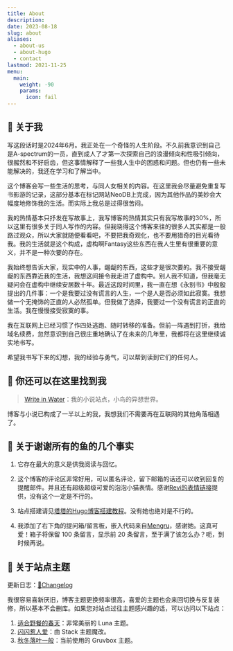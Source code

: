 ```yaml
---
title: About
description:
date: 2023-08-18
slug: about
aliases:
  - about-us
  - about-hugo
  - contact
lastmod: 2021-11-25
menu:
  main:
    weight: -90
    params:
      icon: fail
---
```


<style>
.post-meta {
  display: none;
}
.post div[style] {
  display: none;
}
</style>

## 🎲 关于我

写这段话时是2024年6月。我正处在一个奇怪的人生阶段。不久前我意识到自己是A-spectrum的一员，直到成人了才第一次探索自己的浪漫倾向和性吸引倾向，很赧然和不好启齿，但这事情解释了一些我人生中的困惑和问题。但也仍有一些未能解决的，我还在学习和了解当中。

这个博客会写一些生活的思考，与同人女相关的内容。在这里我会尽量避免重复写书影游的记录，这部分基本在标记网站NeoDB上完成，因为其他作品的美妙会大幅度地修饰我的生活。而实际上我总是过得很苦闷。

我的热情基本只抒发在写故事上，我写博客的热情其实只有我写故事的30%，所以这里有很多关于同人写作的内容。但我晓得这个博客来往的很多人其实都是一般路过观众，所以大家就随便看看吧，不要把我奇观化，也不要用猎奇的目光看待我。我的生活就是这个构成，虚构啊Fantasy这些东西在我人生里有很重要的意义，并不是一种次要的存在。

我始终想告诉大家，现实中的人事，龌龊的东西，这些才是很次要的。我不接受龌龊的东西靠近我的生活，我想这间接令我走进了虚构中。别人我不知道，但我毫无疑问会在虚构中继续安居数十年。最近这段时间里，我一直在想《永别书》中殷殷提出的几件事：一个是我要过没有谎言的人生，一个是人是否必须如此寂寞。我想做一个无掩饰的正直的人必然孤单。但我做了选择，我要过一个没有谎言的正直的生活。我在慢慢接受寂寞的事。

我在互联网上已经习惯了作四处逃跑、随时转移的准备。但前一阵遇到打折，我给域名续费，忽然意识到自己很庄重地确认了在未来的几年里，我都将在这里继续诚实地书写。

希望我书写下来的幻想，我的经验与勇气，可以帮到读到它们的任何人。

## 💫 你还可以在这里找到我

> [Write in Water](https://written.gregueria.icu/)：我的小说站点，小鸟的异想世界。

博客与小说已构成了一半以上的我，我想我们不需要再在互联网的其他角落相遇了。

## 📖 关于谢谢所有的鱼的几个事实

1. 它存在最大的意义是供我阅读与回忆。

2. 这个博客的评论区非常好用，可以匿名评论，留下邮箱的话还可以收到回复的提醒邮件。并且还有超级超级可爱的泡泡小猫表情。感谢[Revi的表情链接](https://blog.norevi.icu/2021/waline%E6%B7%BB%E5%8A%A0%E8%87%AA%E5%AE%9A%E4%B9%89%E8%A1%A8%E6%83%85/)提供，没有这个一定是不行的。

3. 站点搭建请见[塔塔的Hugo博客搭建教程](https://mantyke.icu/posts/2021/hugo-build-blog/)。没有她也绝对是不行的。

4. 我添加了右下角的提问箱/留言板，嵌入代码来自[Mengru](https://mengru.space/?weeks/2022/43)，感谢她。这真可爱！箱子将保留 100 条留言，显示前 20 条留言，至于满了该怎么办？呃，到时候再说。

## 💎 关于站点主题

更新日志：[🧩Changelog](/changelog)

我很容易喜新厌旧，博客主题更换频率很高，喜爱的主题也会来回切换与反复装修，所以基本不会删库。如果您对站点过往主题感兴趣的话，可以访问以下站点：

1. [适合野餐的春天](https://luna-gregueria.vercel.app/)：非常美丽的 Luna 主题。
2. [闪闪惹人爱](https://shining.vercel.app/)：由 Stack 主题魔改。
3. [秋冬落叶一般](https://gruvbox-theme.vercel.app)：当前使用的 Gruvbox 主题。